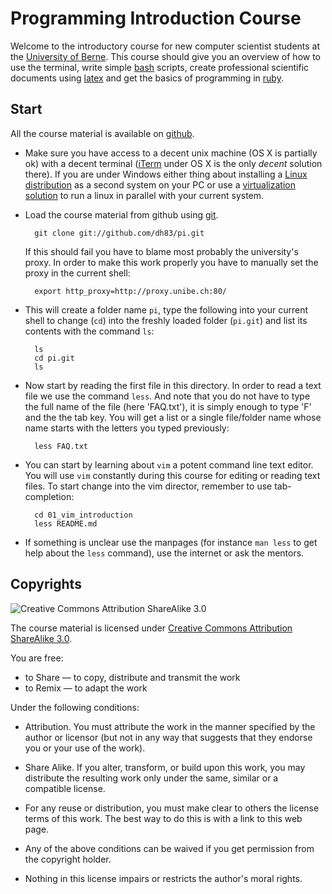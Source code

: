 Programming Introduction Course
===============================

Welcome to the introductory course for new computer scientist students at the
[University of Berne](http://www.unibe.ch/eng/). This course should give you 
an overview of how to use the terminal, write simple 
[bash](http://tiswww.case.edu/php/chet/bash/bashtop.html) scripts, create 
professional scientific documents using [latex](http://www.latex-project.org/) 
and get the basics of programming in [ruby](http://www.ruby-lang.org/en/).

Start
-----
All the course material is available on [github](http://github.com/dh83/pi).

- Make sure you have access to a decent unix machine (OS X is partially ok)
  with a decent terminal ([iTerm](http://iterm.sourceforge.net/) under OS X
  is the only *decent* solution there). If you are under Windows either thing
  about installing a [Linux distribution](http://ubuntu.com) as a second
  system on your PC or use a [virtualization solution](http://virtualbox.org)
  to run a linux in parallel with your current system.

- Load the course material from github using [git](http://git-scm.com/).

        git clone git://github.com/dh83/pi.git
  If this should fail you have to blame most probably the university's proxy.
  In order to make this work properly you have to manually set the proxy in
  the current shell:

        export http_proxy=http://proxy.unibe.ch:80/

- This will create a folder name `pi`, type the following into your current
  shell to change (`cd`) into the freshly loaded folder (`pi.git`) and list 
  its contents with the command `ls`:

        ls
        cd pi.git
        ls

- Now start by reading the first file in this directory. In order to read a
  text file we use the command `less`. And note that you do not have to type
  the full name of the file (here 'FAQ.txt'), it is
  simply enough to type 'F' and the the tab key. You will get a list or a
  single file/folder name whose name starts with the letters you typed
  previously:

        less FAQ.txt 

- You can start by learning about `vim` a potent command line text editor. You
  will use `vim` constantly during this course for editing or reading text
  files. To start change into the vim director, remember to use
  tab-completion:

        cd 01_vim_introduction
        less README.md

- If something is unclear use the manpages (for instance `man less` to get
  help about the `less` command), use the internet or ask the mentors.
   


Copyrights
----------
![Creative Commons Attribution ShareAlike 3.0](http://i.creativecommons.org/l/by-sa/3.0/88x31.png)

The course material is licensed under [Creative Commons Attribution ShareAlike
3.0](http://creativecommons.org/licenses/by-sa/3.0/).

You are free:

* to Share — to copy, distribute and transmit the work
* to Remix — to adapt the work

Under the following conditions:

* Attribution. You must attribute the work in the manner specified by the
  author or licensor (but not in any way that suggests that they endorse
  you or your use of the work).
* Share Alike. If you alter, transform, or build upon this work, you may 
  distribute the resulting work only under the same, similar or a
  compatible license.

* For any reuse or distribution, you must make clear to others the license 
  terms of this work. The best way to do this is with a link to this web
  page.
* Any of the above conditions can be waived if you get permission from the 
  copyright holder.
* Nothing in this license impairs or restricts the author's moral rights.
